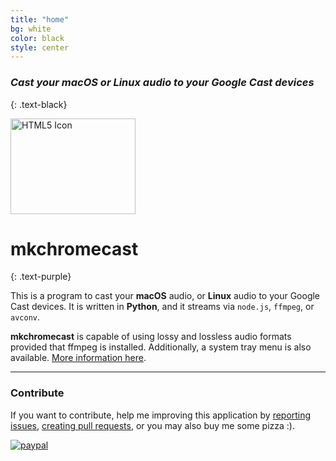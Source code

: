 ```yaml
---
title: "home"
bg: white
color: black
style: center
---
```


### *Cast your macOS or Linux audio to your Google Cast devices*
{: .text-black}

<img src="https://raw.githubusercontent.com/muammar/mkchromecast/master/images/google.png" alt="HTML5 Icon" style="width:200px;height:153px;">

# mkchromecast
{: .text-purple}

This is a program to cast your **macOS** audio, or **Linux** audio to your
Google Cast devices.  It is written in **Python**, and it streams via
`node.js`, `ffmpeg`, or `avconv`.

**mkchromecast** is capable of using lossy and lossless audio formats provided
that ffmpeg is installed. Additionally, a system tray menu is also available.
[More information here](https://github.com/muammar/mkchromecast/).

<!-- Go to www.addthis.com/dashboard to customize your tools -->
<script type="text/javascript"
src="//s7.addthis.com/js/300/addthis_widget.js#pubid=ra-578dfdd750d756ab"></script>

---------------------------------------

### Contribute

If you want to contribute, help me improving this application by [reporting
issues](https://github.com/muammar/mkchromecast/issues), [creating pull
requests](https://github.com/muammar/mkchromecast/pulls), or you may also buy
me some pizza :).

[![paypal](https://www.paypalobjects.com/en_US/i/btn/btn_donateCC_LG.gif)](https://www.paypal.com/cgi-bin/webscr?cmd=_s-xclick&hosted_button_id=JQGD4UXPBS96U)

